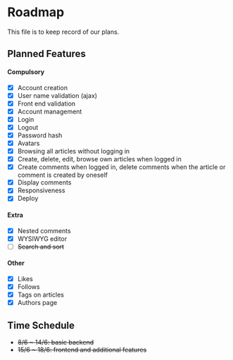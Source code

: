 # Roadmap
This file is to keep record of our plans.

## Planned Features
#### Compulsory
- [x] Account creation
- [x] User name validation (ajax)
- [x] Front end validation
- [x] Account management
- [x] Login
- [x] Logout
- [x] Password hash
- [x] Avatars
- [x] Browsing all articles without logging in
- [x] Create, delete, edit, browse own articles when logged in
- [x] Create comments when logged in, delete comments when the article or comment is created by oneself
- [x] Display comments
- [x] Responsiveness
- [x] Deploy

#### Extra
- [x] Nested comments
- [x] WYSIWYG editor
- [ ] ~~Search and sort~~

#### Other
- [x] Likes
- [x] Follows
- [x] Tags on articles
- [x] Authors page

## Time Schedule
- ~~8/6 ~ 14/6: basic backend~~
- ~~15/6 ~ 18/6: frontend and additional features~~
